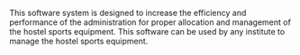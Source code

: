 This software system is designed to increase the efficiency and performance of the administration for proper allocation and management of the hostel sports equipment. This software can be used by any institute to manage the hostel sports equipment.  
